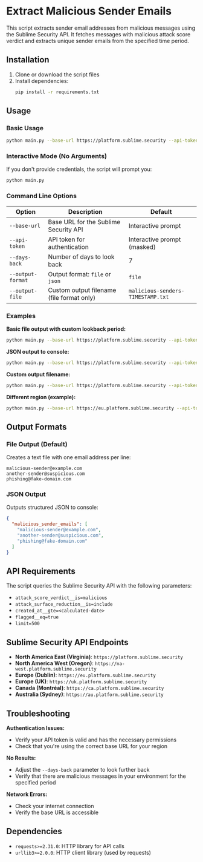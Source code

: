 # Extract Malicious Sender Emails

This script extracts sender email addresses from malicious messages using the Sublime Security API. It fetches messages with malicious attack score verdict and extracts unique sender emails from the specified time period.

## Installation

1. Clone or download the script files
2. Install dependencies:
   ```bash
   pip install -r requirements.txt
   ```

## Usage

### Basic Usage

```bash
python main.py --base-url https://platform.sublime.security --api-token YOUR_API_TOKEN
```

### Interactive Mode (No Arguments)

If you don't provide credentials, the script will prompt you:

```bash
python main.py
```

### Command Line Options

| Option | Description | Default |
|--------|-------------|---------|
| `--base-url` | Base URL for the Sublime Security API | Interactive prompt |
| `--api-token` | API token for authentication | Interactive prompt (masked) |
| `--days-back` | Number of days to look back | 7 |
| `--output-format` | Output format: `file` or `json` | `file` |
| `--output-file` | Custom output filename (file format only) | `malicious-senders-TIMESTAMP.txt` |

### Examples

**Basic file output with custom lookback period:**
```bash
python main.py --base-url https://platform.sublime.security --api-token YOUR_TOKEN --days-back 14
```

**JSON output to console:**
```bash
python main.py --base-url https://platform.sublime.security --api-token YOUR_TOKEN --output-format json
```

**Custom output filename:**
```bash
python main.py --base-url https://platform.sublime.security --api-token YOUR_TOKEN --output-file my-malicious-senders.txt
```

**Different region (example):**
```bash
python main.py --base-url https://eu.platform.sublime.security --api-token YOUR_TOKEN
```

## Output Formats

### File Output (Default)
Creates a text file with one email address per line:
```
malicious-sender@example.com
another-sender@suspicious.com
phishing@fake-domain.com
```

### JSON Output
Outputs structured JSON to console:
```json
{
  "malicious_sender_emails": [
    "malicious-sender@example.com",
    "another-sender@suspicious.com",
    "phishing@fake-domain.com"
  ]
}
```

## API Requirements

The script queries the Sublime Security API with the following parameters:
- `attack_score_verdict__is=malicious`
- `attack_surface_reduction__is=include`
- `created_at__gte=<calculated-date>`
- `flagged__eq=true`
- `limit=500`

## Sublime Security API Endpoints

- **North America East (Virginia)**: `https://platform.sublime.security`
- **North America West (Oregon)**: `https://na-west.platform.sublime.security`
- **Europe (Dublin)**: `https://eu.platform.sublime.security`
- **Europe (UK)**: `https://uk.platform.sublime.security`
- **Canada (Montréal)**: `https://ca.platform.sublime.security`
- **Australia (Sydney)**: `https://au.platform.sublime.security`

## Troubleshooting

**Authentication Issues:**
- Verify your API token is valid and has the necessary permissions
- Check that you're using the correct base URL for your region

**No Results:**
- Adjust the `--days-back` parameter to look further back
- Verify that there are malicious messages in your environment for the specified period

**Network Errors:**
- Check your internet connection
- Verify the base URL is accessible

## Dependencies

- `requests>=2.31.0`: HTTP library for API calls
- `urllib3>=2.0.0`: HTTP client library (used by requests)
